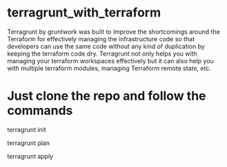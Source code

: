 # terragrunt_with_terraform
Terragrunt by gruntwork was built to improve the shortcomings around the Terraform for effectively managing the infrastructure code so that developers can use the same code without any kind of duplication by keeping the terraform code dry. Terragrunt not only helps you with managing your terraform workspaces effectively but it can also help you with multiple terraform modules, managing Terraform remote state, etc.

# Just clone the repo and follow the commands 

terragrunt init

terragrunt plan

terragrunt apply 
